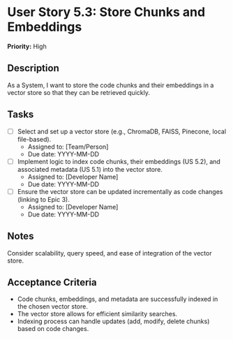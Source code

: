 # User Story 5.3: Store Chunks and Embeddings

**Priority:** High

## Description
As a System, I want to store the code chunks and their embeddings in a vector store so that they can be retrieved quickly.

## Tasks
- [ ] Select and set up a vector store (e.g., ChromaDB, FAISS, Pinecone, local file-based).
  - Assigned to: [Team/Person]
  - Due date: YYYY-MM-DD
- [ ] Implement logic to index code chunks, their embeddings (US 5.2), and associated metadata (US 5.1) into the vector store.
  - Assigned to: [Developer Name]
  - Due date: YYYY-MM-DD
- [ ] Ensure the vector store can be updated incrementally as code changes (linking to Epic 3).
  - Assigned to: [Developer Name]
  - Due date: YYYY-MM-DD

## Notes
Consider scalability, query speed, and ease of integration of the vector store.

## Acceptance Criteria
- Code chunks, embeddings, and metadata are successfully indexed in the chosen vector store.
- The vector store allows for efficient similarity searches.
- Indexing process can handle updates (add, modify, delete chunks) based on code changes.
